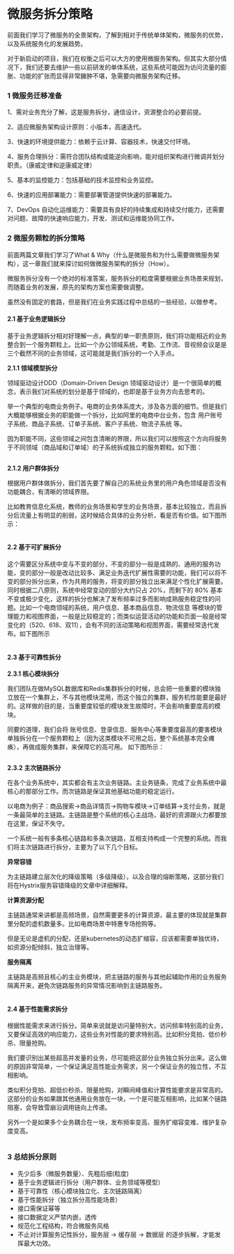 # 微服务拆分策略

前面我们学习了微服务的全景架构，了解到相对于传统单体架构，微服务的优势，以及系统服务化的发展趋势。

对于新启动的项目，我们在权衡之后可以大方的使用微服务架构。但其实大部分情况下，我们还要去维护一些以前研发的单体系统，这些系统可能因为访问流量的膨胀、功能的扩张而显得非常臃肿不堪，急需要向微服务架构迁移。

### 1 微服务迁移准备  <a href="#scroller-1" id="scroller-1"></a>

1、需对业务充分了解，这是服务拆分，通信设计，资源整合的必要前提。

2、适应微服务架构设计原则：小版本，高速迭代。

3、快速的环境提供能力：依赖于云计算、容器技术，快速交付环境。

4、服务合理拆分：需符合团队结构或能逆向影响，能对组织架构进行微调并划分职责。（康威定律和逆康威定律）

5、基本的监控能力：包括基础的技术监控和业务监控。

6、快速的应用部署能力：需要部署管道提供快速的部署能力。

7、DevOps 自动化运维能力：需要具有良好的持续集成和持续交付能力，还需要对问题、故障的快速响应能力，开发、测试和运维能协同工作。

### 2 微服务颗粒的拆分策略 <a href="#scroller-2" id="scroller-2"></a>

前面两篇文章我们学习了What & Why（什么是微服务和为什么需要做微服务架构），这一章我们就来探讨如何做微服务架构的拆分（How）。

微服务拆分没有一个绝对的标准答案，服务拆分的粒度需要根据业务场景来规划，而随着业务的发展，原先的架构方案也需要做调整。

虽然没有固定的套路，但是我们在业务实践过程中总结的一些经验，以做参考。

#### 2.1 基于业务逻辑拆分 <a href="#scroller-3" id="scroller-3"></a>

基于业务逻辑拆分相对好理解一点，典型的单一职责原则，我们将功能相近的业务整合到一个服务颗粒上。比如一个办公领域系统，考勤、工作流、音视频会议是是三个截然不同的业务领域，这可能就是我们拆分的一个入手点。

**2.1.1 领域模型拆分**

领域驱动设计DDD（Domain-Driven Design 领域驱动设计）是一个很简单的概念，表示我们对系统的划分是基于领域的，也即是基于业务方向去思考的。

举一个典型的电商业务例子。电商的业务体系庞大，涉及各方面的细节。但是我们大概能够根据业务的职能做一个拆分，比如阿里的电商中台业务，包含 用户账号子系统、商品子系统、订单子系统、客户子系统、物流子系统 等。

因为职能不同，这些领域之间包含清晰的界限，所以我们可以按照这个方向将服务于不同领域（商品域和订单域）的子系统拆成独立的服务颗粒。如下图：

<figure><img src="../.gitbook/assets/image%20(47).png" alt=""><figcaption></figcaption></figure>

**2.1.2 用户群体拆分**

根据用户群体做拆分，我们首先要了解自己的系统业务里的用户角色领域是否没有功能耦合，有清晰的领域界限。

比如教育信息化系统，教师的业务场景和学生的业务场景，基本比较独立，而且拆分后流量上有明显的削弱，这时候结合具体的业务分析，看是否有价值。如下图所示：

<figure><img src="../.gitbook/assets/image%20(40).png" alt=""><figcaption></figcaption></figure>

#### 2.2 基于可扩展拆分  <a href="#scroller-6" id="scroller-6"></a>

这个需要区分系统中变与不变的部分，不变的部分一般是成熟的、通用的服务功能，变的部分一般是改动比较多、满足业务迭代扩展性需要的功能，我们可以将不变的部分拆分出来，作为共用的服务，将变的部分独立出来满足个性化扩展需要。同时根据二八原则，系统中经常变动的部分大约只占 20%，而剩下的 80% 基本不变或极少变化，这样的拆分也解决了发布频率过多而影响成熟服务稳定性的问题。比如一个电商领域的系统，用户信息、基本商品信息、物流信息 等模块的管理能力和视图界面，一般是比较稳定的；而类似运营活动的功能和页面一般是经常变化的（520、618、双11），会有不同的活动策略和视图界面，需要经常迭代发布。如下图所示


<figure><img src="../.gitbook/assets/image%20(24)%20(1).png" alt=""><figcaption></figcaption></figure>

#### 2.3 基于可靠性拆分 <a href="#scroller-7" id="scroller-7"></a>

**2.3.1 核心模块拆分**

我们团队在做MySQL数据库和Redis集群拆分的时候，总会把一些重要的模块独立放在一个集群上，不与其他模块混用，而这个独立的集群，服务机性能要是最好的。这样做的目的是，当重要度较低的模块发生故障时，不会影响重要度高的模块。

同要的道理，我们会将  账号信息、登录信息、服务中心等重要度最高的要害模块单独拆分在一个服务颗粒上（因为这类模块不可用之后，整个系统基本完全瘫痪），再做成服务集群，来保障它的高可用。 如下图所示：

<figure><img src="../.gitbook/assets/image%20(49).png" alt=""><figcaption></figcaption></figure>

**2.3.2 主次链路拆分**

在各个业务系统中，其实都会有主次业务链路。主业务链条，完成了业务系统中最核心的那部分工作。而次链路是保证其他基础功能的稳定运行。

以电商为例子：商品搜索->商品详情页->购物车模块->订单结算->支付业务，就是一条最简单的主链路。主链路是整个系统的核心主战场，最好的资源跟火力都要放在这里，保证不失守。

一个系统一般有多条核心链路和多条次链路，互相支持构成一个完整的系统。而我们将主次链路进行拆分，主要为了以下几个目标。

**异常容错**

为主链路建立层次化的降级策略（多级降级），以及合理的熔断策略，这部分我们将在Hystrix服务容错降级的文章中详细解释。

**计算资源分配**

主链路通常来讲都是高频场景，自然需要更多的计算资源，最主要的体现就是集群里分配的虚机数量多。比如电商场景中特惠专场抢购等。

但是无论是虚机的分配，还是kubernetes的动态扩缩容，应该都需要单独优待，如资源分配倾斜，独立治理等。

**服务隔离**

主链路是高频且核心的主业务模块，把主链路的服务与其他起辅助作用的业务服务隔离开来，避免次链路服务的异常情况影响到主链路服务。

<figure><img src="../.gitbook/assets/image%20(19)%20(1).png" alt=""><figcaption></figcaption></figure>

#### 2.4 基于性能需求拆分 <a href="#scroller-10" id="scroller-10"></a>

根据性能需求来进行拆分。简单来说就是访问量特别大，访问频率特别高的业务，又要保证高效的响应能力，这些业务对性能的要求特别高。比如积分竞拍、低价秒杀、限量抢购。

我们要识别出某些超高并发量的业务，尽可能把这部分业务独立拆分出来。这么做的原因非常简单，一个保证满足高性能业务需求，另一个保证业务的独立性，不互相影响。

类似积分竞拍、超低价秒杀、限量抢购，对瞬间峰值和计算性能要求是非常高的。这部分的业务如果跟其他通用业务放在一块，一个是可能互相影响，比如某个链路阻塞，会导致雪崩沿调用链向上传递。

另外一个是如果多个业务耦合在一块，发布频率变高、服务扩缩容变难、维护复杂度变高。

<figure><img src="../.gitbook/assets/image%20(27).png" alt=""><figcaption></figcaption></figure>

### 3 总结拆分原则 <a href="#scroller-11" id="scroller-11"></a>

* 先少后多（微服务数量）、先粗后细(粒度)
* 基于业务逻辑进行拆分（用户群体、业务领域等模型）
* 基于可靠性（核心模块独立化、主次链路隔离）
* 基于性能拆分（独立拆分高性能场景）
* 接口需保证幂等
* 接口数据定义严禁内嵌，透传
* 规范化工程结构，符合微服务风格
* 不止对计算服务记性拆分，服务层 -> 缓存层 -> 数据层 的逐步拆解，才能发挥最大功效。
